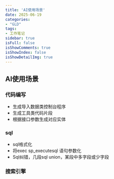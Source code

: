 ```yaml
---
title: 'AI使用场景'
date: 2025-06-19
categories:
- "GLD"
tags:
- 工作笔记
sidebar: true
isFull: false
isShowComments: true
isShowIndex: false
isShowDetailImg: true
---
```


## AI使用场景

### 代码编写

   - 生成导入数据类控制台程序
   - 生成工具类代码片段
   - 根据接口参数生成对应实体
  
### sql

 - sql格式化
 - 将exec sp_executesql 语句参数化
 - Sql纠错，几段sql union，某段中多字段或少字段

### 搜索引擎  





